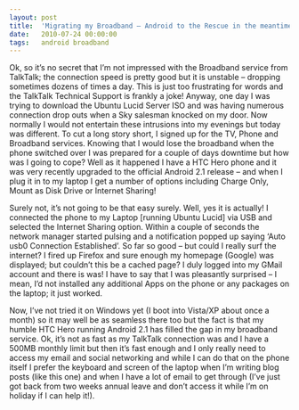 ```yaml
---
layout: post
title:  'Migrating my Broadband – Android to the Rescue in the meantime.'
date:   2010-07-24 00:00:00
tags:   android broadband
---
```

Ok, so it’s no secret that I’m not impressed with the Broadband service from TalkTalk; the connection speed is pretty good but it is unstable – dropping sometimes dozens of times a day. This is just too frustrating for words and the TalkTalk Technical Support is frankly a joke! Anyway, one day I  was trying to download the Ubuntu Lucid Server ISO and was having numerous connection drop outs when a Sky salesman knocked on my door. Now normally I would not entertain these intrusions into my evenings but today was different. To cut a long story short, I signed up for the TV, Phone and Broadband services.
Knowing that I would lose the broadband when the phone switched over I was prepared for a couple of days downtime but how was I going to cope? Well as it happened I have a HTC Hero phone and it was very recently upgraded to the official Android 2.1 release – and when I plug it in to my laptop I get a number of options including Charge Only, Mount as Disk Drive or Internet Sharing!
<!--more--> 
Surely not, it’s not going to be that easy surely. Well, yes it is actually! I connected the phone to my Laptop [running Ubuntu Lucid] via USB and selected the Internet Sharing option. Within a couple of seconds the network manager started pulsing and a notification popped up saying ‘Auto usb0 Connection Established’. So far so good – but could I really surf the internet?
I fired up Firefox and sure enough my homepage (Google) was displayed; but couldn’t this be a cached page? I duly logged into my GMail account and there is was! I have to say that I was pleasantly surprised – I mean, I’d not installed any additional Apps on the phone or any packages on the laptop; it just worked.
 
Now, I’ve not tried it on Windows yet (I boot into Vista/XP about once a month) so it may well be as seamless there too but the fact is that my humble HTC Hero running Android 2.1 has filled the gap in my broadband service. Ok, it’s not as fast as my TalkTalk connection was and I have a 500MB monthly limit but then it’s fast enough and I only really need to access my email and social networking and while I can do that on the phone itself I prefer the keyboard and screen of the laptop when I’m writing blog posts (like this one) and when I have a lot of email to get through (I’ve just got back from two weeks annual leave and don’t access it while I’m on holiday if I can help it!).